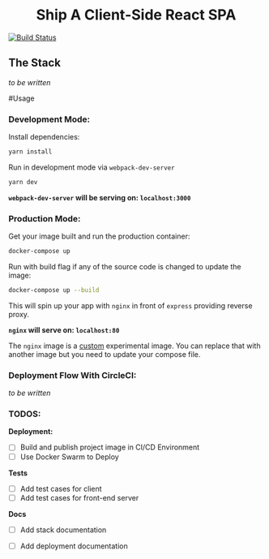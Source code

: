 <h1 align='center'>Ship A Client-Side React SPA</h1>

[![Build Status](https://img.shields.io/circleci/project/github/levsthings/somnolence.svg?style=flat-square)](https://circleci.com/gh/levsthings/somnolence.svg?style=svg)

## The Stack

*to be written*

#Usage

### Development Mode:

Install dependencies:

```bash
yarn install
```

Run in development mode via `webpack-dev-server`

```bash
yarn dev
```

**`webpack-dev-server` will be serving on: `localhost:3000`**

### Production Mode:

Get your image built and run the production container:

```bash
docker-compose up
```

Run with build flag if any of the source code is changed to update the image:

```bash
docker-compose up --build 
```

This will spin up your app with `nginx` in front of `express` providing reverse proxy.

**`nginx` will serve on: `localhost:80`**

The `nginx` image is a [custom](https://github.com/ShippableBoilerplates/nginx-reverse-proxy) experimental image. You can replace that with another image but you need to update your compose file.


### Deployment Flow With CircleCI:

*to be written*

### TODOS:

**Deployment:**

- [ ] Build and publish project image in CI/CD Environment
- [ ] Use Docker Swarm to Deploy

**Tests**
- [ ] Add test cases for client
- [ ] Add test cases for front-end server

**Docs**

- [ ] Add stack documentation
- [ ] Add deployment documentation

